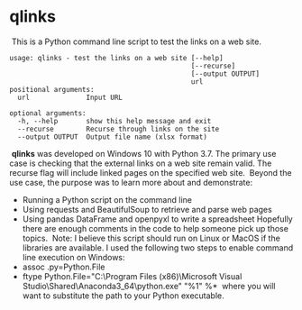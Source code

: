
# qlinks
​
This is a Python command line script to test the links on a web site.
​
```
usage: qlinks - test the links on a web site [--help]
                                             [--recurse]
                                             [--output OUTPUT]
                                             url
positional arguments:
  url              Input URL
​
optional arguments:
  -h, --help       show this help message and exit
  --recurse        Recurse through links on the site
  --output OUTPUT  Output file name (xlsx format)
```
​
**qlinks** was developed on Windows 10 with Python 3.7. The primary use case is
checking that the external links on a web site remain valid. The recurse 
flag will include linked pages on the specified web site.
​
Beyond the use case, the purpose was to learn more about and demonstrate:
​
* Running a Python script on the command line
* Using requests and BeautifulSoup to retrieve and parse web pages
* Using pandas DataFrame and openpyxl to write a spreadsheet
​
Hopefully there are enough comments in the code to help someone pick up those topics.
​
Note: I believe this script should run on Linux or MacOS if the libraries are available. I used the following two steps to enable command line execution on Windows:
​
* assoc .py=Python.File
* ftype Python.File="C:\Program Files (x86)\Microsoft Visual Studio\Shared\Anaconda3_64\python.exe" "%1" %*
​
where you will want to substitute the path to your Python executable.

